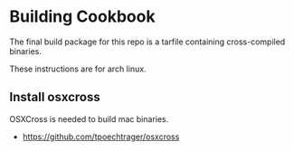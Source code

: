# Building Cookbook

The final build package for this repo is a tarfile containing cross-compiled binaries.

These instructions are for arch linux.

## Install osxcross

OSXCross is needed to build mac binaries.

*  https://github.com/tpoechtrager/osxcross